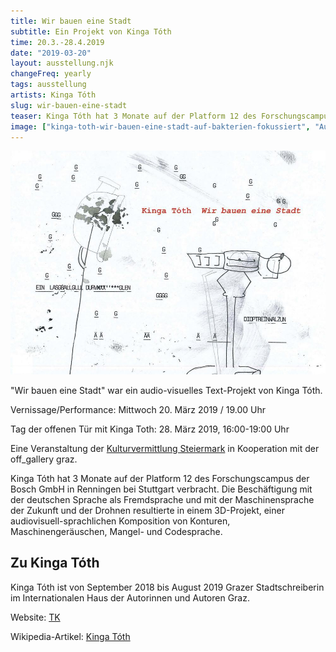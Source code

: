 ```yaml
---
title: Wir bauen eine Stadt
subtitle: Ein Projekt von Kinga Tóth
time: 20.3.-28.4.2019
date: "2019-03-20"
layout: ausstellung.njk
changeFreq: yearly
tags: ausstellung
artists: Kinga Tóth
slug: wir-bauen-eine-stadt
teaser: Kinga Tóth hat 3 Monate auf der Platform 12 des Forschungscampus der Bosch GmbH in Renningen bei Stuttgart verbracht. Die Beschäftigung mit der deutschen Sprache als Fremdsprache und mit der Maschinensprache der Zukunft und der Drohnen resultierte in einem 3D-Projekt, einer audiovisuell-sprachlichen Komposition von Konturen, Maschinengeräuschen, Mangel- und Codesprache.
image: ["kinga-toth-wir-bauen-eine-stadt-auf-bakterien-fokussiert", "Auf Bakterien fokussiert"]
---
```





![Einladung zur Ausstellung "Wir bauen eine Stadt"](/assets/pics/kinga.jpg)



"Wir bauen eine Stadt" war ein audio-visuelles Text-Projekt von Kinga Tóth.

Vernissage/Performance: Mittwoch 20\. März 2019 / 19.00 Uhr

Tag der offenen Tür mit Kinga Toth: 28\. März 2019, 16:00-19:00 Uhr

Eine Veranstaltung der [Kulturvermittlung Steiermark](https://www.kulturvermittlung.org/primcell.php?ses=8000y3825q&lang=dt&bas=kvs "Kulturvermittlung Steiermark") in Kooperation mit der off_gallery graz.

Kinga Tóth hat 3 Monate auf der Platform 12 des Forschungscampus der Bosch GmbH in Renningen bei Stuttgart verbracht. Die Beschäftigung mit der deutschen Sprache als Fremdsprache und mit der Maschinensprache der Zukunft und der Drohnen resultierte in einem 3D-Projekt, einer audiovisuell-sprachlichen Komposition von Konturen, Maschinengeräuschen, Mangel- und Codesprache.

## Zu Kinga Tóth

Kinga Tóth ist von September 2018 bis August 2019 Grazer Stadtschreiberin im Internationalen Haus der Autorinnen und Autoren Graz.

Website: [TK](http://tothkinga.blogspot.com/ "TK")

Wikipedia-Artikel: [Kinga Tóth](https://de.wikipedia.org/wiki/Kinga_T%C3%B3th "Kinga Tóth – Wikipedia")
